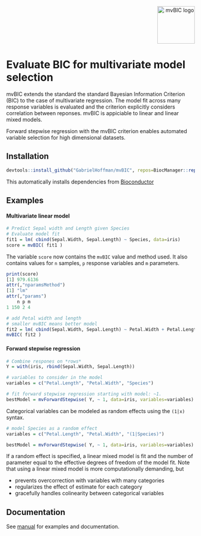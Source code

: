 
<div align="right">
<img src="https://users.hpc.mssm.edu/~hoffmg01/software/mvBIC/mvBIC_logo.png" alt="mvBIC logo" width="100px"><br>
</div>


# Evaluate BIC for multivariate model selection

mvBIC extends the standard the standard Bayesian Information Criterion (BIC) to the case of multivariate regression.  The model fit across many response variables is evaluated and the criterion explicitly considers correlation between reponses.  mvBIC is appiciable to linear and linear mixed models.

Forward stepwise regression with the mvBIC criterion enables automated variable selection for high dimensional datasets.


## Installation
```r
devtools::install_github("GabrielHoffman/mvBIC", repos=BiocManager::repositories())
```
This automatically installs dependencies from [Bioconductor](https://bioconductor.org)

## Examples

#### Multivariate linear model
```r
# Predict Sepal width and Length given Species
# Evaluate model fit
fit1 = lm( cbind(Sepal.Width, Sepal.Length) ~ Species, data=iris)
score = mvBIC( fit1 )
```
The variable `score` now contains the `mvBIC` value and method used. It also contains values for `n` samples, `p` response variables and `m` parameters.
```r
print(score)
[1] 979.6136
attr(,"nparamsMethod")
[1] "lm"
attr(,"params")
    n p m
1 150 2 4
```

```r
# add Petal width and length
# smaller mvBIC means better model
fit2 = lm( cbind(Sepal.Width, Sepal.Length) ~ Petal.Width + Petal.Length + Species, data=iris)
mvBIC( fit2 )
```

#### Forward stepwise regression
```r
# Combine respones on *rows*
Y = with(iris, rbind(Sepal.Width, Sepal.Length))

# variables to consider in the model
variables = c("Petal.Length", "Petal.Width", "Species")

# fit forward stepwise regression starting with model: ~1. 
bestModel = mvForwardStepwise( Y, ~ 1, data=iris, variables=variables)
```

Categorical variables can be modeled as random effects using the `(1|x)` syntax.
```r
# model Species as a random effect
variables = c("Petal.Length", "Petal.Width", "(1|Species)")

bestModel = mvForwardStepwise( Y, ~ 1, data=iris, variables=variables)
```
If a random effect is specified, a linear mixed model is fit and the number of parameter equal to the effective degrees of freedom of the model fit.  Note that using a linear mixed model is more computationally demanding, but 
- prevents overcorrection with variables with many categories
- regularizes the effect of estimate for each category
- gracefully handles colinearity between categorical variables


## Documentation
See [manual](https://users.hpc.mssm.edu/~hoffmg01/software/mvBIC/mvBIC-manual.pdf) for examples and documentation.